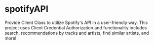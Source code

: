 # spotifyAPI

Provide Client Class to utilize Spotify's API in a user-friendly way. This project uses Client Credential Authorization and functionality includes search, recommendations by tracks and artists, find similar artists, and more!
